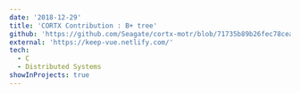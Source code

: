 ```yaml
---
date: '2018-12-29'
title: 'CORTX Contribution : B+ tree'
github: 'https://github.com/Seagate/cortx-motr/blob/71735b89b26fec78cea0f5fb43dadd964486fff5/be/btree.c'
external: 'https://keep-vue.netlify.com/'
tech:
  - C
  - Distributed Systems
showInProjects: true
---
```

